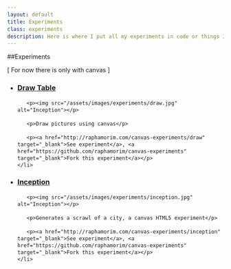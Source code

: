 ```yaml
---
layout: default
title: Experiments
class: experiments
description: Here is where I put all my experiments in code or things I really think cool :).
---
```


##Experiments

[ For now there is only with canvas ]

<ul id="exp">
    <li>
       <h3>
       		<a href="http://raphamorim.com/canvas-experiments/draw">Draw Table</a>
       </h3>

       <p><img src="/assets/images/experiments/draw.jpg" alt="Inception"></p>

       <p>Draw pictures using canvas</p>

       <p><a href="http://raphamorim.com/canvas-experiments/draw" target="_blank">See experiment</a>, <a href="https://github.com/raphamorim/canvas-experiments" target="_blank">Fork this experiment</a></p>
    </li>
</ul>

<ul id="exp">
    <li>
       <h3>
       		<a href="http://raphamorim.com/canvas-experiments/inception">Inception</a>
       </h3>

       <p><img src="/assets/images/experiments/inception.jpg" alt="Inception"></p>

       <p>Generates a scrawl of a city, a canvas HTML5 experiment</p>

       <p><a href="http://raphamorim.com/canvas-experiments/inception" target="_blank">See experiment</a>, <a href="https://github.com/raphamorim/canvas-experiments" target="_blank">Fork this experiment</a></p>
    </li>
</ul>

<br><br>
